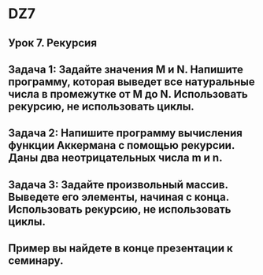 # DZ7
## Урок 7. Рекурсия
## Задача 1: Задайте значения M и N. Напишите программу, которая выведет все натуральные числа в промежутке от M до N. Использовать рекурсию, не использовать циклы.

## Задача 2: Напишите программу вычисления функции Аккермана с помощью рекурсии. Даны два неотрицательных числа m и n.

## Задача 3: Задайте произвольный массив. Выведете его элементы, начиная с конца. Использовать рекурсию, не использовать циклы.

## Пример вы найдете в конце презентации к семинару.